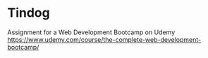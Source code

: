 # Tindog

Assignment for a Web Development Bootcamp on Udemy
https://www.udemy.com/course/the-complete-web-development-bootcamp/
